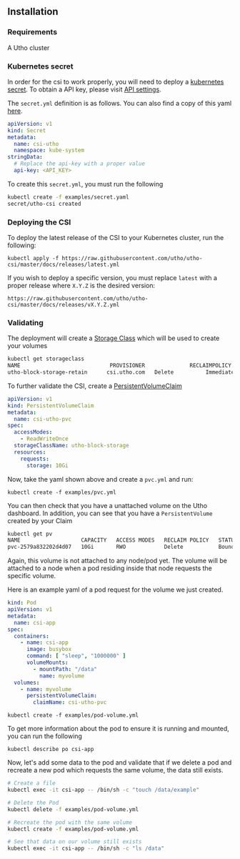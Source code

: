 ## Installation

### Requirements

A Utho cluster

### Kubernetes secret

In order for the csi to work properly, you will need to deploy a
[kubernetes secret](https://kubernetes.io/docs/concepts/configuration/secret/).
To obtain a API key, please visit
[API settings](https://console.utho.com/api).

The `secret.yml` definition is as follows. You can also find a copy of this yaml
[here](secret.yml).

```yaml
apiVersion: v1
kind: Secret
metadata:
  name: csi-utho
  namespace: kube-system
stringData:
  # Replace the api-key with a proper value
  api-key: <API_KEY>
```

To create this `secret.yml`, you must run the following

```sh
kubectl create -f examples/secret.yaml
secret/utho-csi created
```

### Deploying the CSI

To deploy the latest release of the CSI to your Kubernetes cluster, run the
following:

`kubectl apply -f https://raw.githubusercontent.com/utho/utho-csi/master/docs/releases/latest.yml`

If you wish to deploy a specific version, you must replace `latest` with a
proper release where `X.Y.Z` is the desired version:

`https://raw.githubusercontent.com/utho/utho-csi/master/docs/releases/vX.Y.Z.yml`

### Validating

The deployment will create a
[Storage Class](https://kubernetes.io/docs/concepts/storage/storage-classes/)
which will be used to create your volumes

```sh
kubectl get storageclass
NAME                            PROVISIONER              RECLAIMPOLICY   VOLUMEBINDINGMODE   ALLOWVOLUMEEXPANSION   AGE
utho-block-storage-retain      csi.utho.com   Delete          Immediate           false                  131m
```

To further validate the CSI, create a
[PersistentVolumeClaim](https://kubernetes.io/docs/concepts/storage/persistent-volumes/)

```yaml
apiVersion: v1
kind: PersistentVolumeClaim
metadata:
  name: csi-utho-pvc
spec:
  accessModes:
    - ReadWriteOnce
  storageClassName: utho-block-storage
  resources:
    requests:
      storage: 10Gi
```

Now, take the yaml shown above and create a `pvc.yml` and run:

`kubectl create -f examples/pvc.yml`

You can then check that you have a unattached volume on the Utho dashboard. In
addition, you can see that you have a `PersistentVolume` created by your Claim

```sh
kubectl get pv
NAME                   CAPACITY   ACCESS MODES   RECLAIM POLICY   STATUS   CLAIM             STORAGECLASS          REASON   AGE
pvc-2579a832202d4d07   10Gi       RWO            Delete           Bound    csi-utho-pvc   utho-block-storage            2s
```

Again, this volume is not attached to any node/pod yet. The volume will be
attached to a node when a pod residing inside that node requests the specific
volume.

Here is an example yaml of a pod request for the volume we just created.

```yaml
kind: Pod
apiVersion: v1
metadata:
  name: csi-app
spec:
  containers:
    - name: csi-app
      image: busybox
      command: [ "sleep", "1000000" ]
      volumeMounts:
        - mountPath: "/data"
          name: myvolume
  volumes:
    - name: myvolume
      persistentVolumeClaim:
        claimName: csi-utho-pvc
```

`kubectl create -f examples/pod-volume.yml`

To get more information about the pod to ensure it is running and mounted, you
can run the following

`kubectl describe po csi-app`

Now, let's add some data to the pod and validate that if we delete a pod and
recreate a new pod which requests the same volume, the data still exists.

```sh
# Create a file
kubectl exec -it csi-app -- /bin/sh -c "touch /data/example"

# Delete the Pod
kubectl delete -f examples/pod-volume.yml

# Recreate the pod with the same volume
kubectl create -f examples/pod-volume.yml

# See that data on our volume still exists
kubectl exec -it csi-app -- /bin/sh -c "ls /data"
```

